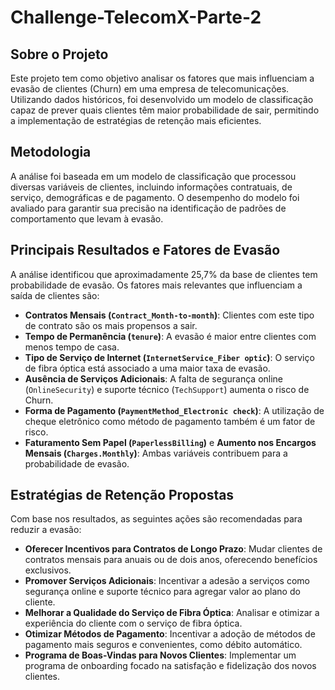# Challenge-TelecomX-Parte-2

## Sobre o Projeto
Este projeto tem como objetivo analisar os fatores que mais influenciam a evasão de clientes (Churn) em uma empresa de telecomunicações. Utilizando dados históricos, foi desenvolvido um modelo de classificação capaz de prever quais clientes têm maior probabilidade de sair, permitindo a implementação de estratégias de retenção mais eficientes.

## Metodologia
A análise foi baseada em um modelo de classificação que processou diversas variáveis de clientes, incluindo informações contratuais, de serviço, demográficas e de pagamento. O desempenho do modelo foi avaliado para garantir sua precisão na identificação de padrões de comportamento que levam à evasão.

## Principais Resultados e Fatores de Evasão
A análise identificou que aproximadamente 25,7% da base de clientes tem probabilidade de evasão. Os fatores mais relevantes que influenciam a saída de clientes são:
* **Contratos Mensais (`Contract_Month-to-month`)**: Clientes com este tipo de contrato são os mais propensos a sair.
* **Tempo de Permanência (`tenure`)**: A evasão é maior entre clientes com menos tempo de casa.
* **Tipo de Serviço de Internet (`InternetService_Fiber optic`)**: O serviço de fibra óptica está associado a uma maior taxa de evasão.
* **Ausência de Serviços Adicionais**: A falta de segurança online (`OnlineSecurity`) e suporte técnico (`TechSupport`) aumenta o risco de Churn.
* **Forma de Pagamento (`PaymentMethod_Electronic check`)**: A utilização de cheque eletrônico como método de pagamento também é um fator de risco.
* **Faturamento Sem Papel (`PaperlessBilling`)** e **Aumento nos Encargos Mensais (`Charges.Monthly`)**: Ambas variáveis contribuem para a probabilidade de evasão.

## Estratégias de Retenção Propostas
Com base nos resultados, as seguintes ações são recomendadas para reduzir a evasão:
* **Oferecer Incentivos para Contratos de Longo Prazo**: Mudar clientes de contratos mensais para anuais ou de dois anos, oferecendo benefícios exclusivos.
* **Promover Serviços Adicionais**: Incentivar a adesão a serviços como segurança online e suporte técnico para agregar valor ao plano do cliente.
* **Melhorar a Qualidade do Serviço de Fibra Óptica**: Analisar e otimizar a experiência do cliente com o serviço de fibra óptica.
* **Otimizar Métodos de Pagamento**: Incentivar a adoção de métodos de pagamento mais seguros e convenientes, como débito automático.
* **Programa de Boas-Vindas para Novos Clientes**: Implementar um programa de onboarding focado na satisfação e fidelização dos novos clientes.
